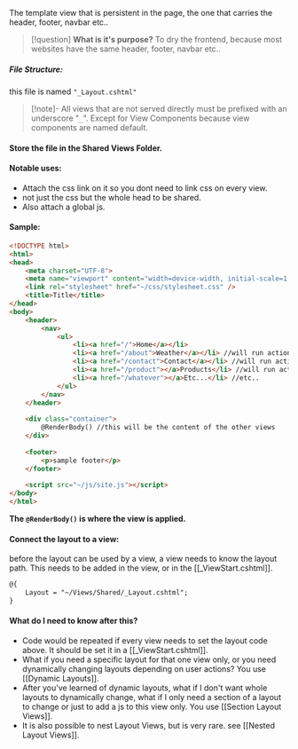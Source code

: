 The template view that is persistent in the page, the one that carries the header, footer, navbar etc..
>[!question]
>**What is it's purpose?**
>To dry the frontend, because most websites have the same header, footer, navbar etc..
##### File Structure:
this file is named `"_Layout.cshtml"`  
>[!note]-
>All views that are not served directly must be prefixed with an underscore "`_`".
>Except for View Components because view components are named default.
#### Store the file in the Shared Views Folder.
#### Notable uses:
- Attach the css link on it so you dont need to link css on every view.
- not just the css but the whole head to be shared.
- Also attach a global js.
#### Sample:
```html
<!DOCTYPE html>
<html>
<head>
    <meta charset="UTF-8">
    <meta name="viewport" content="width=device-width, initial-scale=1.0">
    <link rel="stylesheet" href="~/css/stylesheet.css" />
    <title>Title</title>
</head>
<body>
    <header>
        <nav>
            <ul>
                <li><a href="/">Home</a></li>
                <li><a href="/about">Weather</a></li> //will run action method routed to "/about"
                <li><a href="/contact">Contact</a></li> //will run action method routed to "/contact"
                <li><a href="/product"></a>Products</li> //will run action method routed to "/product"
                <li><a href="/whatever"></a>Etc...</li> //etc..
            </ul>
        </nav>
    </header>
 
    <div class="container">
        @RenderBody() //this will be the content of the other views
    </div>
 
    <footer>
        <p>sample footer</p>
    </footer>
 
    <script src="~/js/site.js"></script>
</body>
</html>
```
**The `@RenderBody()` is where the view is applied.**
#### Connect the layout to a view:
before the layout can be used by a view, a view needs to know the layout path.
This needs to be added in the view, or in the [[_ViewStart.cshtml]].
```html
@{
    Layout = "~/Views/Shared/_Layout.cshtml";
}
```
#### What do I need to know after this?
- Code would be repeated if every view needs to set the layout code above. It should be set it in a [[_ViewStart.cshtml]].
- What if you need a specific layout for that one view only, or you need dynamically changing layouts depending on user actions? You use [[Dynamic Layouts]].
- After you've learned of dynamic layouts, what if I don't want whole layouts to dynamically change, what if I only need a section of a layout to change or just to add a js to this view only. You use [[Section Layout Views]].
- It is also possible to nest Layout Views, but is very rare. see [[Nested Layout Views]].